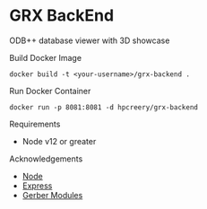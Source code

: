 # GRX BackEnd

ODB++ database viewer with 3D showcase

Build Docker Image

```
docker build -t <your-username>/grx-backend .
```

Run Docker Container

```
docker run -p 8081:8081 -d hpcreery/grx-backend
```

Requirements

- Node v12 or greater

Acknowledgements

- [Node](https://nodejs.org/en/)
- [Express](https://expressjs.com/)
- [Gerber Modules](https://github.com/tracespace/tracespace)
